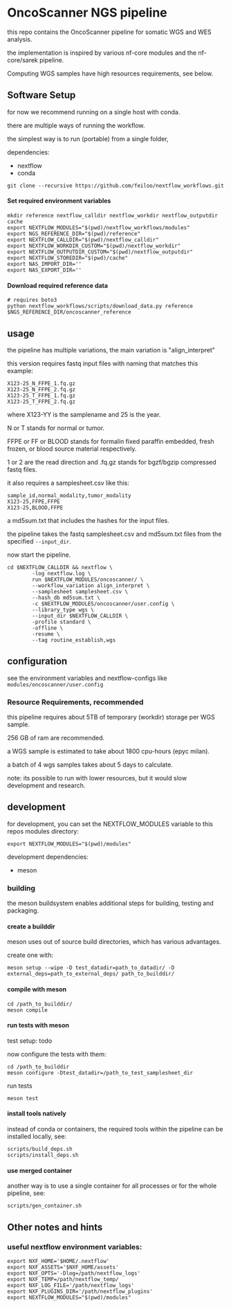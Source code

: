 # OncoScanner NGS pipeline

this repo contains the OncoScanner pipeline for somatic WGS and WES analysis.

the implementation is inspired by various nf-core modules and the nf-core/sarek pipeline.

Computing WGS samples have high resources requirements, see below.

## Software Setup

for now we recommend running on a single host with conda.

there are multiple ways of running the workflow. 

the simplest way is to run (portable) from a single folder, 

dependencies:

* nextflow
* conda

```
git clone --recursive https://github.com/feiloo/nextflow_workflows.git
```

#### Set required environment variables

```
mkdir reference nextflow_calldir nextflow_workdir nextflow_outputdir cache
export NEXTFLOW_MODULES="$(pwd)/nextflow_workflows/modules"
export NGS_REFERENCE_DIR="$(pwd)/reference"
export NEXTFLOW_CALLDIR="$(pwd)/nextflow_calldir"
export NEXTFLOW_WORKDIR_CUSTOM="$(pwd)/nextflow_workdir"
export NEXTFLOW_OUTPUTDIR_CUSTOM="$(pwd)/nextflow_outputdir"
export NEXTFLOW_STOREDIR="$(pwd)/cache"
export NAS_IMPORT_DIR=''
export NAS_EXPORT_DIR=''
```

#### Download required reference data

```
# requires boto3
python nextflow_workflows/scripts/download_data.py reference $NGS_REFERENCE_DIR/oncoscanner_reference
```

## usage

the pipeline has multiple variations, the main variation is "align_interpret"

this version requires fastq input files with naming that matches this example:

```
X123-25_N_FFPE_1.fq.gz
X123-25_N_FFPE_2.fq.gz
X123-25_T_FFPE_1.fq.gz
X123-25_T_FFPE_2.fq.gz
```

where X123-YY is the samplename and 25 is the year.

N or T stands for normal or tumor.

FFPE or FF or BLOOD stands for formalin fixed paraffin embedded, fresh frozen, or blood source material respectively.

1 or 2 are the read direction and .fq.gz stands for bgzf/bgzip compressed fastq files.

it also requires a samplesheet.csv like this:

```
sample_id,normal_modality,tumor_modality
X123-25,FFPE,FFPE
X123-25,BLOOD,FFPE
```

a md5sum.txt that includes the hashes for the input files.

the pipeline takes the fastq samplesheet.csv and md5sum.txt files from the specified `--input_dir`.

now start the pipeline.

```
cd $NEXTFLOW_CALLDIR && nextflow \
        -log nextflow.log \
        run $NEXTFLOW_MODULES/oncoscanner/ \
        --workflow_variation align_interpret \
        --samplesheet samplesheet.csv \
        --hash_db md5sum.txt \
        -c $NEXTFLOW_MODULES/oncoscanner/user.config \
        --library_type wgs \
        --input_dir $NEXTFLOW_CALLDIR \
        -profile standard \
        -offline \
        -resume \
        --tag routine_establish,wgs
```

## configuration

see the environment variables and nextflow-configs like `modules/oncoscanner/user.config`

### Resource Requirements, recommended

this pipeline requires about 5TB of temporary (workdir) storage per WGS sample.

256 GB of ram are recommended.

a WGS sample is estimated to take about 1800 cpu-hours (epyc milan).

a batch of 4 wgs samples takes about 5 days to calculate.

note: its possible to run with lower resources, but it would slow development and research.

## development

for development, you can set the NEXTFLOW_MODULES variable to this repos modules directory:
```
export NEXTFLOW_MODULES="$(pwd)/modules"
```

development dependencies:

* meson

### building

the meson buildsystem enables additional steps for building, testing and packaging.

#### create a builddir

meson uses out of source build directories, which has various advantages.

create one with:

```
meson setup --wipe -D test_datadir=path_to_datadir/ -D external_deps=path_to_external_deps/ path_to_builddir/
```

#### compile with meson

```
cd /path_to_builddir/
meson compile
```

#### run tests with meson

test setup: todo

now configure the tests with them:

```
cd /path_to_builddir
meson configure -Dtest_datadir=/path_to_test_samplesheet_dir
```

run tests

```
meson test
```

#### install tools natively

instead of conda or containers, the required tools within the pipeline can be installed locally, see:

```
scripts/build_deps.sh
scripts/install_deps.sh
```

#### use merged container

another way is to use a single container for all processes or for the whole pipeline, see:

```
scripts/gen_container.sh
```


## Other notes and hints

### useful nextflow environment variables:

```
export NXF_HOME='$HOME/.nextflow'
export NXF_ASSETS='$NXF_HOME/assets'
export NXF_OPTS='-Dlog=/path/nextflow_logs'
export NXF_TEMP=/path/nextflow_temp/
export NXF_LOG_FILE='/path/nextflow_logs'
export NXF_PLUGINS_DIR='/path/nextflow_plugins'
export NEXTFLOW_MODULES="$(pwd)/modules"
```
